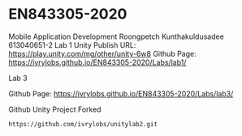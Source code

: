 # EN843305-2020

Mobile Application Development
Roongpetch Kunthakuldusadee 613040651-2
Lab 1
Unity Publish URL: https://play.unity.com/mg/other/unity-6w8 
Github Page: https://ivrylobs.github.io/EN843305-2020/Labs/lab1/

Lab 3

Github Page: https://ivrylobs.github.io/EN843305-2020/Labs/lab3/

Github Unity Project Forked

  ```
  https://github.com/ivrylobs/unitylab2.git
  ```
